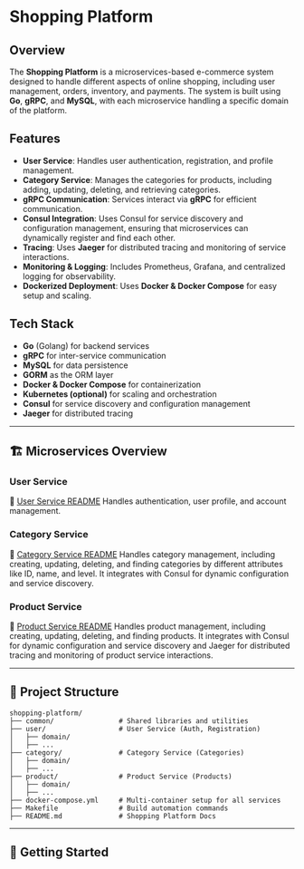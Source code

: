 # Shopping Platform

## Overview
The **Shopping Platform** is a microservices-based e-commerce system designed to handle different aspects of online shopping, including user management, orders, inventory, and payments. The system is built using **Go**, **gRPC**, and **MySQL**, with each microservice handling a specific domain of the platform.

## Features
- **User Service**: Handles user authentication, registration, and profile management.
- **Category Service**: Manages the categories for products, including adding, updating, deleting, and retrieving categories.
- **gRPC Communication**: Services interact via **gRPC** for efficient communication.
- **Consul Integration**: Uses Consul for service discovery and configuration management, ensuring that microservices can dynamically register and find each other.
- **Tracing**: Uses **Jaeger** for distributed tracing and monitoring of service interactions.
- **Monitoring & Logging**: Includes Prometheus, Grafana, and centralized logging for observability.
- **Dockerized Deployment**: Uses **Docker & Docker Compose** for easy setup and scaling.

## Tech Stack
- **Go** (Golang) for backend services
- **gRPC** for inter-service communication
- **MySQL** for data persistence
- **GORM** as the ORM layer
- **Docker & Docker Compose** for containerization
- **Kubernetes (optional)** for scaling and orchestration
- **Consul** for service discovery and configuration management
- **Jaeger** for distributed tracing

---
## 🏗️ Microservices Overview

### **User Service**
📌 [User Service README](./user/README.md)
Handles authentication, user profile, and account management.

### **Category Service**
📌 [Category Service README](./category/README.md)
Handles category management, including creating, updating, deleting, and finding categories by different attributes like ID, name, and level. It integrates with Consul for dynamic configuration and service discovery.

### **Product Service**
📌 [Product Service README](./product/README.md)
Handles product management, including creating, updating, deleting, and finding products. It integrates with Consul for dynamic configuration and service discovery and Jaeger for distributed tracing and monitoring of product service interactions.

---
## 📂 Project Structure
```
shopping-platform/
├── common/                # Shared libraries and utilities
├── user/                  # User Service (Auth, Registration)
│   ├── domain/
│   ├── ...
├── category/              # Category Service (Categories)
│   ├── domain/
│   ├── ...
├── product/               # Product Service (Products)
│   ├── domain/
│   ├── ...
├── docker-compose.yml     # Multi-container setup for all services
├── Makefile               # Build automation commands
├── README.md              # Shopping Platform Docs
```

--- 
## 🚀 Getting Started
